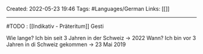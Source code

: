 Created: 2022-05-23 19:46
Tags: #Languages/German 
Links: [[]]
___

#TODO : [[Indikativ - Präteritum]]
Gesti

Wie lange? Ich bin seit 3 Jahren in der Schweiz -> 2022
Wann? Ich bin vor 3 Jahren in di Schweiz gekommen -> 23 Mai 2019

